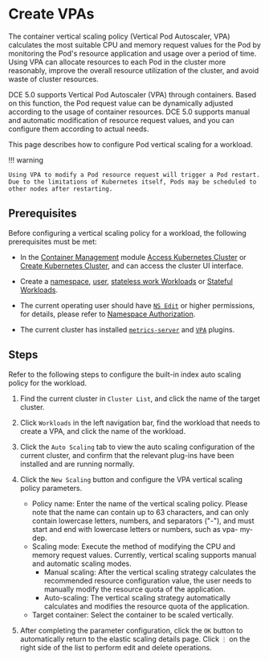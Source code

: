 # Create VPAs

The container vertical scaling policy (Vertical Pod Autoscaler, VPA) calculates the most suitable CPU and memory request values ​​for the Pod by monitoring the Pod's resource application and usage over a period of time. Using VPA can allocate resources to each Pod in the cluster more reasonably, improve the overall resource utilization of the cluster, and avoid waste of cluster resources.

DCE 5.0 supports Vertical Pod Autoscaler (VPA) through containers. Based on this function, the Pod request value can be dynamically adjusted according to the usage of container resources. DCE 5.0 supports manual and automatic modification of resource request values, and you can configure them according to actual needs.

This page describes how to configure Pod vertical scaling for a workload.

!!! warning

    Using VPA to modify a Pod resource request will trigger a Pod restart. Due to the limitations of Kubernetes itself, Pods may be scheduled to other nodes after restarting.

## Prerequisites

Before configuring a vertical scaling policy for a workload, the following prerequisites must be met:

- In the [Container Management](../../intro/index.md) module [Access Kubernetes Cluster](../clusters/integrate-cluster.md) or [Create Kubernetes Cluster](../clusters/create-cluster.md), and can access the cluster UI interface.

- Create a [namespace](../namespaces/createns.md), [user](../../../ghippo/user-guide/access-control/user.md), [stateless work Workloads](../workloads/create-deployment.md) or [Stateful Workloads](../workloads/create-statefulset.md).

- The current operating user should have [`NS Edit`](../permissions/permission-brief.md#ns-edit) or higher permissions, for details, please refer to [Namespace Authorization](../namespaces/createns.md).

- The current cluster has installed [`metrics-server`](install-metrics-server.md) and [`VPA`](install-vpa.md) plugins.

## Steps

Refer to the following steps to configure the built-in index auto scaling policy for the workload.

1. Find the current cluster in `Cluster List`, and click the name of the target cluster.

    

2. Click `Workloads` in the left navigation bar, find the workload that needs to create a VPA, and click the name of the workload.

    

3. Click the `Auto Scaling` tab to view the auto scaling configuration of the current cluster, and confirm that the relevant plug-ins have been installed and are running normally.

    

4. Click the `New Scaling` button and configure the VPA vertical scaling policy parameters.

    

    - Policy name: Enter the name of the vertical scaling policy. Please note that the name can contain up to 63 characters, and can only contain lowercase letters, numbers, and separators ("-"), and must start and end with lowercase letters or numbers, such as vpa- my-dep.
    - Scaling mode: Execute the method of modifying the CPU and memory request values. Currently, vertical scaling supports manual and automatic scaling modes.
        - Manual scaling: After the vertical scaling strategy calculates the recommended resource configuration value, the user needs to manually modify the resource quota of the application.
        - Auto-scaling: The vertical scaling strategy automatically calculates and modifies the resource quota of the application.
    - Target container: Select the container to be scaled vertically.

5. After completing the parameter configuration, click the `OK` button to automatically return to the elastic scaling details page. Click `⋮` on the right side of the list to perform edit and delete operations.

    